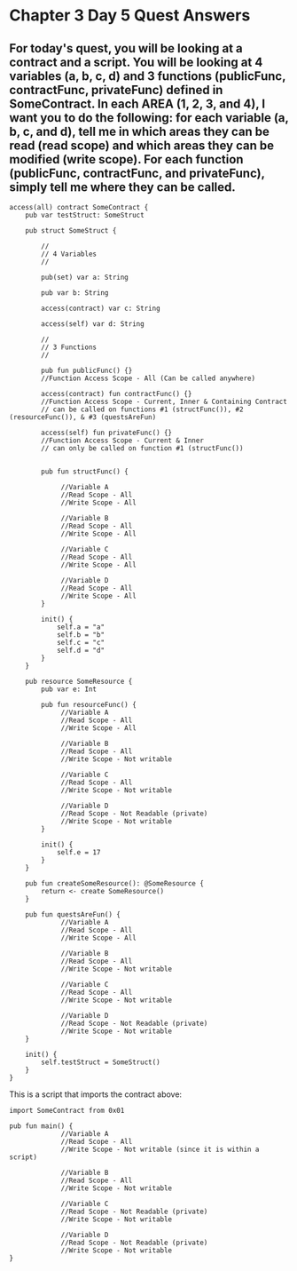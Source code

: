 # Chapter 3 Day 5 Quest Answers

## For today's quest, you will be looking at a contract and a script. You will be looking at 4 variables (a, b, c, d) and 3 functions (publicFunc, contractFunc, privateFunc) defined in SomeContract. In each AREA (1, 2, 3, and 4), I want you to do the following: for each variable (a, b, c, and d), tell me in which areas they can be read (read scope) and which areas they can be modified (write scope). For each function (publicFunc, contractFunc, and privateFunc), simply tell me where they can be called.
``` cadence
access(all) contract SomeContract {
    pub var testStruct: SomeStruct

    pub struct SomeStruct {

        //
        // 4 Variables
        //

        pub(set) var a: String

        pub var b: String

        access(contract) var c: String

        access(self) var d: String

        //
        // 3 Functions
        //

        pub fun publicFunc() {}
        //Function Access Scope - All (Can be called anywhere)
        
        access(contract) fun contractFunc() {}
        //Function Access Scope - Current, Inner & Containing Contract 
        // can be called on functions #1 (structFunc()), #2 (resourceFunc()), & #3 (questsAreFun)

        access(self) fun privateFunc() {}
        //Function Access Scope - Current & Inner
        // can only be called on function #1 (structFunc())


        pub fun structFunc() {
             
             //Variable A
             //Read Scope - All
             //Write Scope - All
             
             //Variable B
             //Read Scope - All
             //Write Scope - All
             
             //Variable C
             //Read Scope - All
             //Write Scope - All
             
             //Variable D
             //Read Scope - All
             //Write Scope - All
        }

        init() {
            self.a = "a"
            self.b = "b"
            self.c = "c"
            self.d = "d"
        }
    }

    pub resource SomeResource {
        pub var e: Int

        pub fun resourceFunc() {
             //Variable A
             //Read Scope - All
             //Write Scope - All
             
             //Variable B
             //Read Scope - All
             //Write Scope - Not writable
             
             //Variable C
             //Read Scope - All
             //Write Scope - Not writable
             
             //Variable D
             //Read Scope - Not Readable (private)
             //Write Scope - Not writable
        }

        init() {
            self.e = 17
        }
    }

    pub fun createSomeResource(): @SomeResource {
        return <- create SomeResource()
    }

    pub fun questsAreFun() {
             //Variable A
             //Read Scope - All
             //Write Scope - All
             
             //Variable B
             //Read Scope - All
             //Write Scope - Not writable
             
             //Variable C
             //Read Scope - All
             //Write Scope - Not writable
             
             //Variable D
             //Read Scope - Not Readable (private)
             //Write Scope - Not writable
    }

    init() {
        self.testStruct = SomeStruct()
    }
}
```
This is a script that imports the contract above:
``` cadence
import SomeContract from 0x01

pub fun main() {
             //Variable A
             //Read Scope - All
             //Write Scope - Not writable (since it is within a script)
             
             //Variable B
             //Read Scope - All
             //Write Scope - Not writable
             
             //Variable C
             //Read Scope - Not Readable (private)
             //Write Scope - Not writable
             
             //Variable D
             //Read Scope - Not Readable (private)
             //Write Scope - Not writable
}
```


  
